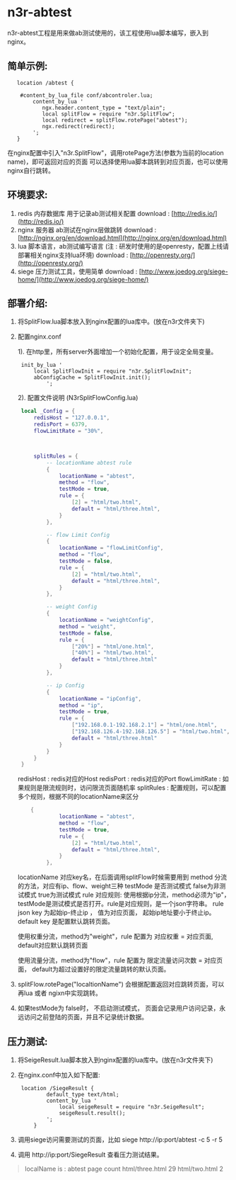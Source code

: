 n3r-abtest
==========

n3r-abtest工程是用来做ab测试使用的，该工程使用lua脚本编写，嵌入到nginx。

简单示例:
---------

```nginx
   location /abtest {

    #content_by_lua_file conf/abcontroler.lua;
		content_by_lua '
		   ngx.header.content_type = "text/plain";
		   local splitFlow = require "n3r.SplitFlow";
		   local redirect = splitFlow.rotePage("abtest");
		   ngx.redirect(redirect);
		';
   }
```

在nginx配置中引入"n3r.SplitFlow"，调用rotePage方法(参数为当前的location name)，即可返回对应的页面
可以选择使用lua脚本跳转到对应页面，也可以使用nginx自行跳转。

环境要求:
---------

1. redis 内存数据库 用于记录ab测试相关配置 download : [http://redis.io/](http://redis.io/)
2. nginx 服务器 ab测试在nginx层做跳转 download : [http://nginx.org/en/download.html](http://nginx.org/en/download.html)
3. lua 脚本语言，ab测试编写语言 (注 : 研发时使用的是openresty，配置上线请部署相关nginx支持lua环境) download : [http://openresty.org/](http://openresty.org/)
4. siege 压力测试工具，使用简单 download : [http://www.joedog.org/siege-home/](http://www.joedog.org/siege-home/)

部署介绍:
---------

1. 将SplitFlow.lua脚本放入到nginx配置的lua库中。(放在n3r文件夹下)

2. 配置nginx.conf 
   
   1). 在http里，所有server外面增加一个初始化配置，用于设定全局变量。
   ```nginx
	init_by_lua '
		local SplitFlowInit = require "n3r.SplitFlowInit";
		abConfigCache = SplitFlowInit.init();
		    ';
   ```

   2). 配置文件说明 (N3rSplitFlowConfig.lua)
   ```lua
	local _Config = {
		redisHost = "127.0.0.1",
		redisPort = 6379,
		flowLimitRate = "30%",



		splitRules = {
			-- locationName abtest rule
			{
				locationName = "abtest",
				method = "flow",
				testMode = true,
				rule = {
					[2] = "html/two.html",
					default = "html/three.html",
				}
			},

			-- flow Limit Config
			{
				locationName = "flowLimitConfig",
				method = "flow",
				testMode = false,
				rule = {
					[2] = "html/two.html",
					default = "html/three.html",
				}
			},

			-- weight Config
			{
				locationName = "weightConfig",
				method = "weight",
				testMode = false,
				rule = {
					["20%"] = "html/one.html",
					["40%"] = "html/two.html",
					default = "html/three.html"
				}
			},

			-- ip Config
			{
				locationName = "ipConfig",
				method = "ip",
				testMode = true,
				rule = {
					["192.168.0.1-192.168.2.1"] = "html/one.html",
					["192.168.126.4-192.168.126.5"] = "html/two.html",
					default = "html/three.html"
				}
			}
		}
	}
   ```

   redisHost : redis对应的Host
   redisPort : redis对应的Port
   flowLimitRate : 如果规则是限流规则时，访问限流页面随机率
   splitRules : 配置规则，可以配置多个规则，根据不同的locationName来区分

   ```lua
	   {
				locationName = "abtest",
				method = "flow",
				testMode = true,
				rule = {
					[2] = "html/two.html",
					default = "html/three.html",
				}
			},
   ```
   locationName 对应key名，在后面调用splitFlow时候需要用到
   method 分流的方法，对应有ip、flow、weight三种
   testMode 是否测试模式 false为非测试模式 true为测试模式
   rule 对应规则:
   使用根据ip分流，method必须为"ip"， testMode是测试模式是否打开。rule是对应规则，是一个json字符串。
   rule json key 为起始ip-终止ip ， 值为对应页面， 起始ip地址要小于终止ip。 default key 是配置默认跳转页面。

   使用权重分流，method为"weight"，rule 配置为 对应权重 = 对应页面, default对应默认跳转页面

   使用流量分流，method为"flow"，rule 配置为 限定流量访问次数 = 对应页面， default为超过设置好的限定流量跳转的默认页面。

3. splitFlow.rotePage("localtionName") 会根据配置返回对应跳转页面，可以再lua 或者 ngixn中实现跳转。

4. 如果testMode为 false时， 不启动测试模式， 页面会记录用户访问记录，永远访问之前登陆的页面，并且不记录统计数据。

压力测试:
-----------

1. 将SeigeResult.lua脚本放入到nginx配置的lua库中。(放在n3r文件夹下)

2. 在nginx.conf中加入如下配置:
   ```nginx
    location /SiegeResult {
            default_type text/html;
            content_by_lua '
				local seigeResult = require "n3r.SeigeResult";
				seigeResult.result();
            ';
        }
   ```

3. 调用siege访问需要测试的页面，比如 siege http://ip:port/abtest -c 5 -r 5

4. 调用 http://ip:port/SiegeResult 查看压力测试结果。
   
> localName is : abtest 
> page	count
> html/three.html 29
> html/two.html 2
